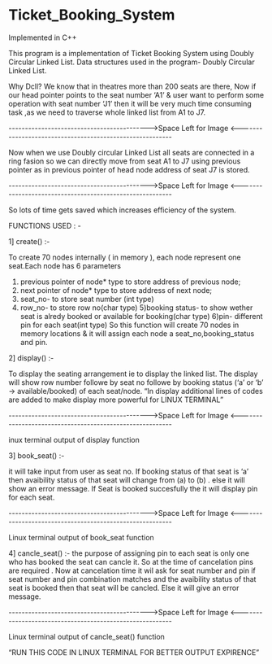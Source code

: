 # Ticket_Booking_System
Implemented in C++

This program is a implementation of Ticket Booking System using Doubly Circular Linked List. Data structures used in the program- Doubly Circular Linked List.

Why Dcll?
We know that in theatres more than 200 seats are there, Now if our head pointer points to the seat number ‘A1’ & user want to perform some operation with seat number ‘J1’ then it will be very much time consuming task ,as we need to traverse whole linked list from A1 to J7.

------------------------------------------->Space Left for Image <---------------------------------------------------------

Now when we use Doubly circular Linked List all seats are connected in a ring fasion so we can directly move from seat A1 to J7 using previous pointer as in previous pointer of head node address of seat J7 is stored.



------------------------------------------->Space Left for Image <---------------------------------------------------------


So lots of time gets saved which increases efficiency of the system.

FUNCTIONS USED : -

1] create() :- 

To create 70 nodes internally ( in memory ), each node represent one seat.Each node has 6 parameters
1) previous pointer of node* type to store address of previous node;
2) next pointer of node* type to store address of next node;
3) seat_no- to store seat number (int type)
4) row_no- to store row no(char type)
5)booking status- to show wether seat is alredy booked or available for booking(char type)
6)pin- different pin for each seat(int type)
So this function will create 70 nodes in memory locations & it will assign each node a
seat_no,booking_status and pin.


2] display() :- 

To display the seating arrangement ie to display the linked list.
The display will show row number followe by seat no followe by booking status (‘a’ or ‘b’ -> available/booked) of each seat/node.
“In display additional lines of codes are added to make display more powerful for LINUX TERMINAL”




------------------------------------------->Space Left for Image <---------------------------------------------------------

inux terminal output of display function



3] book_seat() :- 

it will take input from user as seat no. If booking status of that seat is ‘a’  then avaibility status of that seat will change from (a) to (b) . else it will show an error message. If Seat is booked succesfully the it will display pin for each seat.





------------------------------------------->Space Left for Image <---------------------------------------------------------


Linux terminal output of book_seat function



4] cancle_seat() :- 
the purpose of assigning pin to each seat is only one who has booked the seat can cancle it. So at the time of cancelation pins are required .
Now at cancelation time it wil ask for seat number and pin if seat number and pin combination matches and the avaibility status of that seat is booked then that seat will be cancled. Else it will give an error message.




------------------------------------------->Space Left for Image <---------------------------------------------------------


Linux terminal output of cancle_seat() function



“RUN THIS CODE IN LINUX TERMINAL FOR BETTER OUTPUT EXPIRENCE”
